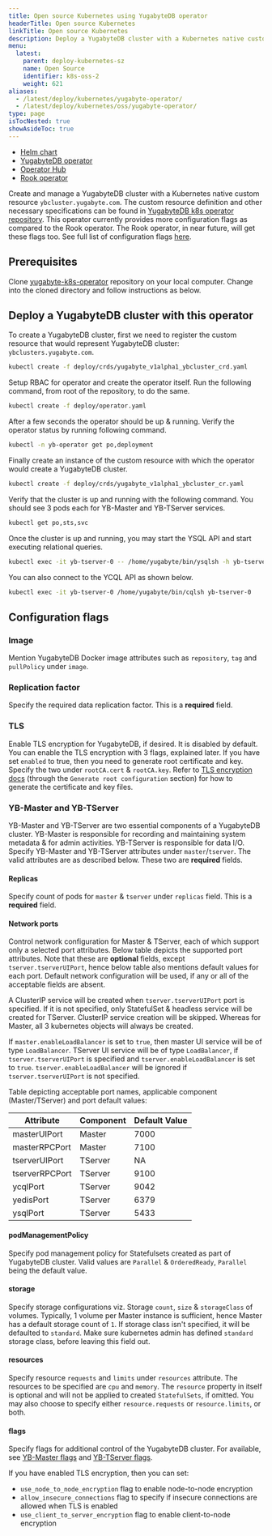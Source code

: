 ```yaml
---
title: Open source Kubernetes using YugabyteDB operator
headerTitle: Open source Kubernetes
linkTitle: Open source Kubernetes
description: Deploy a YugabyteDB cluster with a Kubernetes native customer resource.
menu:
  latest:
    parent: deploy-kubernetes-sz
    name: Open Source
    identifier: k8s-oss-2
    weight: 621
aliases:
  - /latest/deploy/kubernetes/yugabyte-operator/
  - /latest/deploy/kubernetes/oss/yugabyte-operator/
type: page
isTocNested: true
showAsideToc: true
---
```



<ul class="nav nav-tabs-alt nav-tabs-yb">
  <li >
    <a href="/latest/deploy/kubernetes/single-zone/oss/helm-chart" class="nav-link">
      <i class="fas fa-cubes" aria-hidden="true"></i>
      Helm chart
    </a>
  </li>
  <li >
    <a href="/latest/deploy/kubernetes/single-zone/oss/yugabyte-operator" class="nav-link active">
      <i class="fas fa-cubes" aria-hidden="true"></i>
      YugabyteDB operator
    </a>
  </li>
  <li >
    <a href="/latest/deploy/kubernetes/single-zone/oss/operator-hub" class="nav-link">
      <i class="fas fa-cubes" aria-hidden="true"></i>
      Operator Hub
    </a>
  </li>
  <li>
    <a href="/latest/deploy/kubernetes/single-zone/oss/rook-operator" class="nav-link">
      <i class="fas fa-cubes" aria-hidden="true"></i>
      Rook operator
    </a>
  </li>
</ul>


Create and manage a YugabyteDB cluster with a Kubernetes native custom resource `ybcluster.yugabyte.com`. The custom resource definition and other necessary specifications can be found in [YugabyteDB k8s operator repository](https://github.com/yugabyte/yugabyte-k8s-operator/). This operator currently provides more configuration flags as compared to the Rook operator. The Rook operator, in near future, will get these flags too. See full list of configuration flags [here](#configuration-flags).

## Prerequisites

Clone [yugabyte-k8s-operator](https://github.com/yugaByte/yugabyte-k8s-operator/) repository on your local computer. Change into the cloned directory and follow instructions as below.

## Deploy a YugabyteDB cluster with this operator

To create a YugabyteDB cluster, first we need to register the custom resource that would represent YugabyteDB cluster: `ybclusters.yugabyte.com`.

```sh
kubectl create -f deploy/crds/yugabyte_v1alpha1_ybcluster_crd.yaml
```

Setup RBAC for operator and create the operator itself. Run the following command, from root of the repository, to do the same.

```sh
kubectl create -f deploy/operator.yaml
```

After a few seconds the operator should be up & running. Verify the operator status by running following command.

```sh
kubectl -n yb-operator get po,deployment
```

Finally create an instance of the custom resource with which the operator would create a YugabyteDB cluster.

```sh
kubectl create -f deploy/crds/yugabyte_v1alpha1_ybcluster_cr.yaml
```

Verify that the cluster is up and running with the following command. You should see 3 pods each for YB-Master and YB-TServer services.

```sh
kubectl get po,sts,svc
```

Once the cluster is up and running, you may start the YSQL API and start executing relational queries.

```sh
kubectl exec -it yb-tserver-0 -- /home/yugabyte/bin/ysqlsh -h yb-tserver-0 --echo-queries
```

You can also connect to the YCQL API as shown below.

```sh
kubectl exec -it yb-tserver-0 /home/yugabyte/bin/cqlsh yb-tserver-0
```

## Configuration flags

### Image

Mention YugabyteDB Docker image attributes such as `repository`, `tag` and `pullPolicy` under `image`.

### Replication factor

Specify the required data replication factor. This is a **required** field.

### TLS

Enable TLS encryption for YugabyteDB, if desired. It is disabled by default. You can enable the TLS encryption with 3 flags, explained later. If you have set `enabled` to true, then you need to generate root certificate and key. Specify the two under `rootCA.cert` & `rootCA.key`. Refer to  [TLS encryption docs](../../../../../secure/tls-encryption/server-certificates/) (through the `Generate root configuration` section) for how to generate the certificate and key files.

### YB-Master and YB-TServer

YB-Master and YB-TServer are two essential components of a YugabyteDB cluster. YB-Master is responsible for recording and maintaining system metadata & for admin activities. YB-TServer is responsible for data I/O.
Specify YB-Master and YB-TServer attributes under `master`/`tserver`. The valid attributes are as described below. These two are **required** fields.

#### Replicas

Specify count of pods for `master` & `tserver` under `replicas` field. This is a **required** field.

#### Network ports

Control network configuration for Master & TServer, each of which support only a selected port attributes. Below table depicts the supported port attributes.
Note that these are **optional** fields, except `tserver.tserverUIPort`, hence below table also mentions default values for each port. Default network configuration will be used, if any or all of the acceptable fields are absent.

A ClusterIP service will be created when `tserver.tserverUIPort` port is specified. If it is not specified, only StatefulSet & headless service will be created for TServer. ClusterIP service creation will be skipped. Whereas for Master, all 3 kubernetes objects will always be created.

If `master.enableLoadBalancer` is set to `true`, then master UI service will be of type `LoadBalancer`. TServer UI service will be of type `LoadBalancer`, if `tserver.tserverUIPort` is specified and `tserver.enableLoadBalancer` is set to `true`. `tserver.enableLoadBalancer` will be ignored if `tserver.tserverUIPort` is not specified.

Table depicting acceptable port names, applicable component (Master/TServer) and port default values:

| Attribute      | Component | Default Value |
| -------------- | --------- | ------------- |
| masterUIPort   | Master    | 7000          |
| masterRPCPort  | Master    | 7100          |
| tserverUIPort  | TServer   | NA            |
| tserverRPCPort | TServer   | 9100          |
| ycqlPort       | TServer   | 9042          |
| yedisPort      | TServer   | 6379          |
| ysqlPort       | TServer   | 5433          |

#### podManagementPolicy

Specify pod management policy for Statefulsets created as part of YugabyteDB cluster. Valid values are `Parallel` & `OrderedReady`, `Parallel` being the default value.

#### storage

Specify storage configurations viz. Storage `count`, `size` & `storageClass` of volumes. Typically, 1 volume per Master instance is sufficient, hence Master has a default storage count of `1`. If storage class isn't specified, it will be defaulted to `standard`. Make sure kubernetes admin has defined `standard` storage class, before leaving this field out.

#### resources

Specify resource `requests` and `limits` under `resources` attribute. The resources to be specified are `cpu` and `memory`. The `resource` property in itself is optional and will not be applied to created `StatefulSets`, if omitted. You may also choose to specify either `resource.requests` or `resource.limits`, or both.

#### flags

Specify flags for additional control of the YugabyteDB cluster. For available, see [YB-Master flags](../../../../../reference/configuration/yb-master/#flags) and [YB-TServer flags](../../../../../reference/configuration/yb-tserver/#flags).

If you have enabled TLS encryption, then you can set:

- `use_node_to_node_encryption` flag to enable node-to-node encryption
- `allow_insecure_connections` flag to specify if insecure connections are allowed when TLS is enabled
- `use_client_to_server_encryption` flag to enable client-to-node encryption
